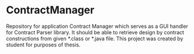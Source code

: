 # ContractManager
Repository for application Contract Manager which serves as a GUI handler for Contract Parser library. It should be able to retrieve design by contract constructions from given *.class or *.java file.  This project was created by student for purposes of thesis.
